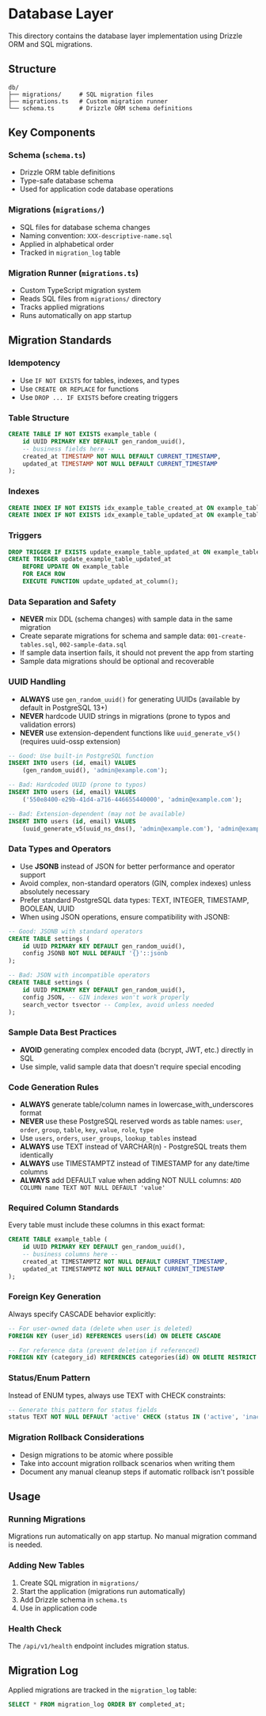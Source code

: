 # Database Layer

This directory contains the database layer implementation using Drizzle ORM and SQL migrations.

## Structure

```
db/
├── migrations/     # SQL migration files
├── migrations.ts   # Custom migration runner
└── schema.ts       # Drizzle ORM schema definitions
```

## Key Components

### Schema (`schema.ts`)
- Drizzle ORM table definitions
- Type-safe database schema
- Used for application code database operations

### Migrations (`migrations/`)
- SQL files for database schema changes
- Naming convention: `XXX-descriptive-name.sql`
- Applied in alphabetical order
- Tracked in `migration_log` table

### Migration Runner (`migrations.ts`)
- Custom TypeScript migration system
- Reads SQL files from `migrations/` directory
- Tracks applied migrations
- Runs automatically on app startup

## Migration Standards

### Idempotency
- Use `IF NOT EXISTS` for tables, indexes, and types
- Use `CREATE OR REPLACE` for functions
- Use `DROP ... IF EXISTS` before creating triggers

### Table Structure
```sql
CREATE TABLE IF NOT EXISTS example_table (
    id UUID PRIMARY KEY DEFAULT gen_random_uuid(),
    -- business fields here --
    created_at TIMESTAMP NOT NULL DEFAULT CURRENT_TIMESTAMP,
    updated_at TIMESTAMP NOT NULL DEFAULT CURRENT_TIMESTAMP
);
```

### Indexes
```sql
CREATE INDEX IF NOT EXISTS idx_example_table_created_at ON example_table(created_at);
CREATE INDEX IF NOT EXISTS idx_example_table_updated_at ON example_table(updated_at);
```

### Triggers
```sql
DROP TRIGGER IF EXISTS update_example_table_updated_at ON example_table;
CREATE TRIGGER update_example_table_updated_at
    BEFORE UPDATE ON example_table
    FOR EACH ROW
    EXECUTE FUNCTION update_updated_at_column();
```

### Data Separation and Safety
- **NEVER** mix DDL (schema changes) with sample data in the same migration
- Create separate migrations for schema and sample data: `001-create-tables.sql`, `002-sample-data.sql`
- If sample data insertion fails, it should not prevent the app from starting
- Sample data migrations should be optional and recoverable

### UUID Handling
- **ALWAYS** use `gen_random_uuid()` for generating UUIDs (available by default in PostgreSQL 13+)
- **NEVER** hardcode UUID strings in migrations (prone to typos and validation errors)
- **NEVER** use extension-dependent functions like `uuid_generate_v5()` (requires uuid-ossp extension)
```sql
-- Good: Use built-in PostgreSQL function
INSERT INTO users (id, email) VALUES 
    (gen_random_uuid(), 'admin@example.com');

-- Bad: Hardcoded UUID (prone to typos)
INSERT INTO users (id, email) VALUES 
    ('550e8400-e29b-41d4-a716-446655440000', 'admin@example.com');

-- Bad: Extension-dependent (may not be available)
INSERT INTO users (id, email) VALUES 
    (uuid_generate_v5(uuid_ns_dns(), 'admin@example.com'), 'admin@example.com');
```

### Data Types and Operators
- Use **JSONB** instead of JSON for better performance and operator support
- Avoid complex, non-standard operators (GIN, complex indexes) unless absolutely necessary
- Prefer standard PostgreSQL data types: TEXT, INTEGER, TIMESTAMP, BOOLEAN, UUID
- When using JSON operations, ensure compatibility with JSONB:
```sql
-- Good: JSONB with standard operators
CREATE TABLE settings (
    id UUID PRIMARY KEY DEFAULT gen_random_uuid(),
    config JSONB NOT NULL DEFAULT '{}'::jsonb
);

-- Bad: JSON with incompatible operators
CREATE TABLE settings (
    id UUID PRIMARY KEY DEFAULT gen_random_uuid(),
    config JSON, -- GIN indexes won't work properly
    search_vector tsvector -- Complex, avoid unless needed
);
```

### Sample Data Best Practices
- **AVOID** generating complex encoded data (bcrypt, JWT, etc.) directly in SQL
- Use simple, valid sample data that doesn't require special encoding

### Code Generation Rules
- **ALWAYS** generate table/column names in lowercase_with_underscores format
- **NEVER** use these PostgreSQL reserved words as table names: `user`, `order`, `group`, `table`, `key`, `value`, `role`, `type`
- Use `users`, `orders`, `user_groups`, `lookup_tables` instead
- **ALWAYS** use TEXT instead of VARCHAR(n) - PostgreSQL treats them identically
- **ALWAYS** use TIMESTAMPTZ instead of TIMESTAMP for any date/time columns
- **ALWAYS** add DEFAULT value when adding NOT NULL columns: `ADD COLUMN name TEXT NOT NULL DEFAULT 'value'`

### Required Column Standards
Every table must include these columns in this exact format:
```sql
CREATE TABLE example_table (
    id UUID PRIMARY KEY DEFAULT gen_random_uuid(),
    -- business columns here --
    created_at TIMESTAMPTZ NOT NULL DEFAULT CURRENT_TIMESTAMP,
    updated_at TIMESTAMPTZ NOT NULL DEFAULT CURRENT_TIMESTAMP
);
```

### Foreign Key Generation
Always specify CASCADE behavior explicitly:
```sql
-- For user-owned data (delete when user is deleted)
FOREIGN KEY (user_id) REFERENCES users(id) ON DELETE CASCADE

-- For reference data (prevent deletion if referenced)  
FOREIGN KEY (category_id) REFERENCES categories(id) ON DELETE RESTRICT
```

### Status/Enum Pattern
Instead of ENUM types, always use TEXT with CHECK constraints:
```sql
-- Generate this pattern for status fields
status TEXT NOT NULL DEFAULT 'active' CHECK (status IN ('active', 'inactive', 'pending'))
```

### Migration Rollback Considerations
- Design migrations to be atomic where possible
- Take into account migration rollback scenarios when writing them
- Document any manual cleanup steps if automatic rollback isn't possible

## Usage

### Running Migrations
Migrations run automatically on app startup. No manual migration command is needed.

### Adding New Tables
1. Create SQL migration in `migrations/`
2. Start the application (migrations run automatically)
3. Add Drizzle schema in `schema.ts`
4. Use in application code

### Health Check
The `/api/v1/health` endpoint includes migration status.

## Migration Log
Applied migrations are tracked in the `migration_log` table:
```sql
SELECT * FROM migration_log ORDER BY completed_at;
``` 